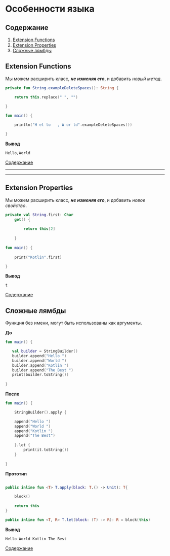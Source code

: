 # Особенности языка
## Содержание

1. [Extension Functions](#extension-functions)
2. [Extension Properties](#extension-properties)
3. [Сложные лямбды](#Сложные-лямбды)

## Extension Functions
Мы можем расширить класс, ***не изменяя его***, и добавить _новый метод_.

```kotlin
private fun String.exampleDeleteSpaces(): String {

    return this.replace(" ", "")
    
}

fun main() {

    println("H el lo   , W or ld".exampleDeleteSpaces()) 

} 
```
**Вывод**
```
Hello,World
```
[Содержание](#содержание)
____
____

## Extension Properties
Мы можем расширить класс, ***не изменяя его***, и добавить _новое свойство_.

```kotlin
private val String.first: Char
    get() {
        
        return this[2]
        
    }
        
fun main() {
        
    print("Kotlin".first)

} 
```
**Вывод**
```
t
```
[Содержание](#содержание)
##
##

## Сложные лямбды
Функция без имени, могут быть использованы как аргументы.

**До**
 ```kotlin
fun main() {

    val builder = StringBuilder()
    builder.append("Hello ")
    builder.append("World ")
    builder.append("Kotlin ")
    builder.append("The Best ")
    print(builder.toString())
    
}
 ```
 
**После**
```kotlin
fun main() {

    StringBuilder().apply {

    append("Hello ")
    append("World ")
    append("Kotlin ")
    append("The Best")
    
    }.let {
        print(it.toString())
    }
    
}
```
**Прототип**
```kotlin

public inline fun <T> T.apply(block: T.() -> Unit): T{

    block()
    
    return this
}

public inline fun <T, R> T.let(block: (T) -> R): R = block(this)

```
**Вывод**
```
Hello World Kotlin The Best
```
[Содержание](#содержание)
##
##

## 
